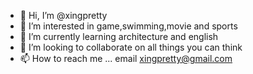 - 👋 Hi, I’m @xingpretty
- 👀 I’m interested in game,swimming,movie and sports
- 🌱 I’m currently learning architecture and english
- 💞️ I’m looking to collaborate on all things you can think
- 📫 How to reach me ... email xingpretty@gmail.com

<!---
xingpretty/xingpretty is a ✨ special ✨ repository because its `README.md` (this file) appears on your GitHub profile.
You can click the Preview link to take a look at your changes.
--->
